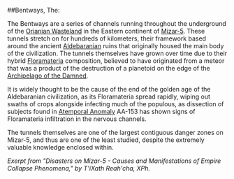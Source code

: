 ##Bentways, The:

The Bentways are a series of channels running throughout the underground of the [Orianian Wasteland](Orianian%20Wasteland,%20The) in the Eastern continent of [Mizar-5](Mizar-5). These tunnels stretch on for hundreds of kilometers, their framework based around the ancient [Aldebaranian](Aldebaranians,%20The) ruins that originally housed the main body of the civilization. The tunnels themselves have grown over time due to their hybrid [Floramateria](Floramateria) composition, believed to have originated from a meteor that was a product of the destruction of a planetoid on the edge of the [Archipelago of the Damned](Archipelago%20of%20the%20Damned).

It is widely thought to be the cause of the end of the golden age of the Aldebaranian civilization, as its Floramateria spread rapidly, wiping out swaths of crops alongside infecting much of the populous, as dissection of subjects found in [Atemporal Anomaly](Atemporal%20Anomaly) AA-153 has shown signs of Floramateria infiltration in the nervous channels.

The tunnels themselves are one of the largest contiguous danger zones on Mizar-5, and thus are one of the least studied, despite the extremely valuable knowledge enclosed within.

*Exerpt from "Disasters on Mizar-5 - Causes and Manifestations of Empire Collapse Phenomena," by T'iXath Reah'cha, XPh.*